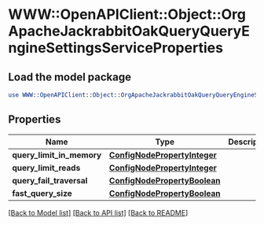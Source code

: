 # WWW::OpenAPIClient::Object::OrgApacheJackrabbitOakQueryQueryEngineSettingsServiceProperties

## Load the model package
```perl
use WWW::OpenAPIClient::Object::OrgApacheJackrabbitOakQueryQueryEngineSettingsServiceProperties;
```

## Properties
Name | Type | Description | Notes
------------ | ------------- | ------------- | -------------
**query_limit_in_memory** | [**ConfigNodePropertyInteger**](ConfigNodePropertyInteger.md) |  | [optional] 
**query_limit_reads** | [**ConfigNodePropertyInteger**](ConfigNodePropertyInteger.md) |  | [optional] 
**query_fail_traversal** | [**ConfigNodePropertyBoolean**](ConfigNodePropertyBoolean.md) |  | [optional] 
**fast_query_size** | [**ConfigNodePropertyBoolean**](ConfigNodePropertyBoolean.md) |  | [optional] 

[[Back to Model list]](../README.md#documentation-for-models) [[Back to API list]](../README.md#documentation-for-api-endpoints) [[Back to README]](../README.md)


